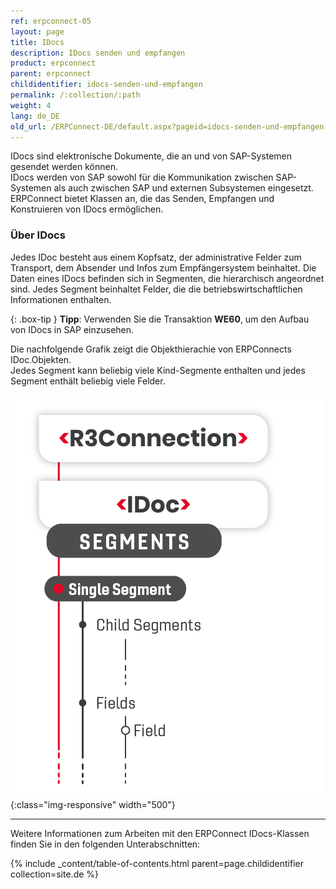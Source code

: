 ```yaml
---
ref: erpconnect-05
layout: page
title: IDocs
description: IDocs senden und empfangen
product: erpconnect
parent: erpconnect
childidentifier: idocs-senden-und-empfangen
permalink: /:collection/:path
weight: 4
lang: de_DE
old_url: /ERPConnect-DE/default.aspx?pageid=idocs-senden-und-empfangen
---
```


IDocs sind elektronische Dokumente, die an und von SAP-Systemen gesendet werden können. <br>
IDocs werden von SAP sowohl für die Kommunikation zwischen SAP-Systemen als auch zwischen SAP und externen Subsystemen eingesetzt.
ERPConnect bietet Klassen an, die das Senden, Empfangen und Konstruieren von IDocs ermöglichen.

### Über IDocs
Jedes IDoc besteht aus einem Kopfsatz, der administrative Felder zum Transport, dem Absender und Infos zum Empfängersystem beinhaltet. 
Die Daten eines IDocs befinden sich in Segmenten, die hierarchisch angeordnet sind. 
Jedes Segment beinhaltet Felder, die die betriebswirtschaftlichen Informationen enthalten.

{: .box-tip }
**Tipp**: Verwenden Sie die Transaktion **WE60**, um den Aufbau von IDocs in SAP einzusehen.


Die nachfolgende Grafik zeigt die Objekthierachie von ERPConnects IDoc.Objekten. <br>
Jedes Segment kann beliebig viele Kind-Segmente enthalten und jedes Segment enthält beliebig viele Felder.

![SAP-IDoc-Object-Model](/img/content/SAP-IDoc-Object-Model.png){:class="img-responsive" width="500"}

****
Weitere Informationen zum Arbeiten mit den ERPConnect IDocs-Klassen finden Sie in den folgenden Unterabschnitten:

{% include _content/table-of-contents.html parent=page.childidentifier collection=site.de %}